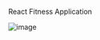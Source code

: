 React Fitness Application

![image](https://github.com/deepakkumar005/gymexercises/assets/148310007/69f42fe3-7736-4507-8f9d-4b819c85397e)
